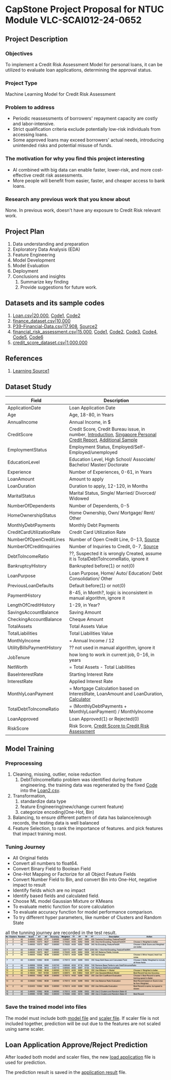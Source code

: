 # CapStone Project Proposal for NTUC Module VLC-SCAI012-24-0652

## Project Description

### Objectives

To implement a Credit Risk Assessment Model for personal loans, it can be utilized to evaluate loan applications, determining  the approval status.

### Project Type

Machine Learning Model for Credit Risk Assessment

### Problem to address

- Periodic reassessments of borrowers' repayment capacity are costly and labor-intensive.
- Strict qualification criteria exclude potentially low-risk individuals from accessing loans.
- Some approved loans may exceed borrowers' actual needs, introducing unintended risks and potential misuse of funds.

### The motivation for why you find this project interesting

- AI combined with big data can enable faster, lower-risk, and more cost-effective credit risk assessments.
- More people will benefit from easier, faster, and cheaper access to bank loans.

### Research any previous work that you know about

None. In previous work, doesn't have any exposure to Credit Risk relevant work.

## Project Plan

1. Data understanding and preparation
2. Exploratory Data Analysis (EDA)
3. Feature Engineering
4. Model Development
5. Model Evaluation
6. Deployment
7. Conclusions and insights
   1. Summarize key finding
   2. Provide suggestions for future work.

## Datasets and its sample codes

1. [Loan.csv|20,000](https://www.kaggle.com/datasets/lorenzozoppelletto/financial-risk-for-loan-approval/data), [Code1](https://www.kaggle.com/code/lorenzozoppelletto/financial-regression-and-binary-classification), [Code2](https://www.kaggle.com/code/jayrdixit/financial-risk-loan-approval)
2. [finance_dataset.csv|10,000](https://www.kaggle.com/datasets/kushagrakashyap23/finance-dataset)
3. [P39-Financial-Data.csv|17,908](https://www.kaggle.com/datasets/shubhi13/financial-dataset), [Source2](https://www.kaggle.com/datasets/dondata/loans-data)
4. [financial_risk_assessment.csv|15,000](https://www.kaggle.com/datasets/preethamgouda/financial-risk), [Code1](https://www.kaggle.com/code/preethamgouda/sample), [Code2](https://www.kaggle.com/code/vinod123kumar/finacial-risk), [Code3](https://www.kaggle.com/code/gouravgulia/financial-risk-assesment), [Code4](https://www.kaggle.com/code/kimkijun7/financial-risk-classifier-ml-ann-with-python), [Code5](https://www.kaggle.com/code/zeyadsayedadbullah/individual-financial-risk-analysis), [Code6](https://www.kaggle.com/code/mahmoudredagamail/financial-risk)
5. [credit_score_dataset.csv|1,000,000](https://www.kaggle.com/datasets/gautam02s/financial-record)

## References

1. [Learning Source1](https://www.youtube.com/watch?v=C3l92t0WmyQ&list=PLHPuG1bQvaJGTnmTp8nbNfEzcU9dT8jKQ&index=1)

## Dataset Study

| Field | Description |
| ----------- | ----------- |
|ApplicationDate|Loan Application Date|
|Age|Age, 18-80, in Years|
|AnnualIncome|Annual Income, in $|
|CreditScore|Credit Score, Credit Bureau issue, in number, [Introduction](https://www.creditbureau.com.sg/credit-score.html), [Singapore Personal Credit Report](https://www.creditbureau.com.sg/pdf/UYCR_Updated_25_July_2024.pdf), [Additional Sample](https://www.creditbureau.com.sg/pdf/Enhanced-Consumer-Credit-Report-2022.pdf)|
|EmploymentStatus|Employment Status, Employed/Self-Employed/unemployed|
|EducationLevel|Education Level, High School/ Associate/ Bachelor/ Master/ Doctorate|
|Experience| Number of Experiences, 0-61, in Years|
|LoanAmount|Amount to apply|
|LoanDuration|Duration to apply, 12-120, in Months|
|MaritalStatus| Marital Status, Single/ Married/ Divorced/ Widowed|
|NumberOfDependents|Number of Dependents, 0-5|
|HomeOwnershipStatus|Home Ownership, Own/ Mortgage/ Rent/ Other|
|MonthlyDebtPayments|Monthly Debt Payments|
|CreditCardUtilizationRate|Credit Card Utilization Rate|
|NumberOfOpenCreditLines|Number of Open Credit Line, 0-13, [Source](https://www.investopedia.com/terms/l/lineofcredit.asp)|
|NumberOfCreditInquiries|Number of Inquiries to Credit, 0-7, [Source](https://www.experian.com/blogs/ask-experian/how-many-hard-inquiries-is-too-many/)|
|DebtToIncomeRatio|??, Suspected it is wrongly Created, assume it is TotalDebtToIncomeRatio, ignore it|
|BankruptcyHistory|Bankrupted before(1) or not(0)|
|LoanPurpose|Loan Purpose, Home/ Auto/ Education/ Debt Consolidation/ Other|
|PreviousLoanDefaults|Default before(1) or not(0)|
|PaymentHistory|8-45, in Month?, logic is inconsistent in manual algorithm, ignore it|
|LengthOfCreditHistory|1-29, in Year?|
|SavingsAccountBalance|Saving Amount|
|CheckingAccountBalance|Cheque Amount|
|TotalAssets|Total Assets Value|
|TotalLiabilities|Total Liabilities Value|
|MonthlyIncome|= Annual Income / 12|
|UtilityBillsPaymentHistory|?? not used in manual algorithm, ignore it|
|JobTenure|how long to work in current job, 0-16, in years|
|NetWorth|= Total Assets - Total Liabilities|
|BaseInterestRate|Starting Interest Rate|
|InterestRate|Applied Interest Rate|
|MonthlyLoanPayment|= Mortgage Calculation based on InterestRate, LoanAmount and LoanDuration, [Calculator](https://www.calculator.net/mortgage-calculator.html)|
|TotalDebtToIncomeRatio|= (MonthlyDebtPayments + MonthlyLoanPayment) / MonthlyIncome|
|LoanApproved|Loan Approved(1) or Rejected(0)|
|RiskScore|Risk Score, [Credit Score to Credit Risk Assessment](https://www.fibe.in/blogs/credit-score-vs-credit-risk-assessment-whats-the-difference/)|

## Model Training

### Preprocessing

1. Cleaning, missing, outlier, noise reduction
   1. DebtToIncomeRatio problem was identified during feature engineering. the training data was regenerated by the fixed [Code](CSV-Generation.py) into the [Loan2.csv](Loan2.csv).
2. Transformation,
   1. standardize data type
   2. feature Engineering(new/change current feature)
   3. categorize encoding(One-Hot, Bin)
3. Balancing, to ensure different pattern of data has balance/enough records, the testing data is well balanced
4. Feature Selection, to rank the importance of features. and pick features that impact training most.

### Tuning Journey

- All Original fields
- Convert all numbers to float64.
- Convert Binary Field to Boolean Field
- One-Hot Mapping or Factorize for all Object Feature Fields
- Convert Number Field to Bin, and convert Bin into One-Hot, negative impact to result
- Identify fields which are no impact
- Identify based fields and calculated field.
- Choose ML model Gaussian Mixture or KMeans
- To evaluate metric function for score calculation
- To evaluate accuracy function for model performance comparison.
- To try different hyper parameters, like number of Clusters and Random State

all the tunning journey are recorded in the test result.
![Tuning Journey](Journey.png)

### Save the trained model into files

The model must include both [model file](credit-risk-model.joblib) and [scaler file](credit-risk-scaler.joblib). If scaler file is not included together, prediction will be out due to the features are not scaled using same scaler.

## Loan Application Approve/Reject Prediction

After loaded both model and scaler files, the new [load application](Loan2-applicationl.csv) file is used for prediction.

The prediction result is saved in the [application result](Loan2-application-result.csv) file.
